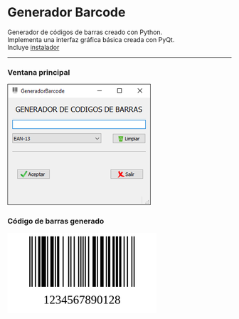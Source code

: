# Generador Barcode
Generador de códigos de barras creado con Python.  
Implementa una interfaz gráfica básica creada con PyQt.  
Incluye [instalador](/Output/setup.exe)  
___
### Ventana principal
![ventana principal](/img/git/1.PNG "ventana principal")
### Código de barras generado
![ventana](/img/git/16_07_2022-12_21_48.svg "ventana")